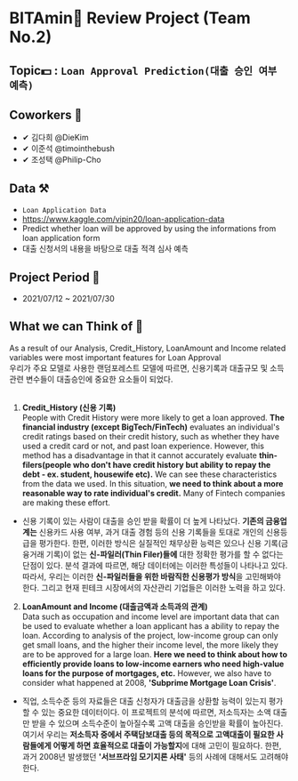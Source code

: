 # BITAmin💊 Review Project (Team No.2)
## Topic💵 : `Loan Approval Prediction(대출 승인 여부 예측)`

## Coworkers 🎈
- ✔ 김다희 @DieKim
- ✔ 이준석 @timointhebush
- ✔ 조성택 @Philip-Cho

## Data ⚒
- `Loan Application Data`
- https://www.kaggle.com/vipin20/loan-application-data
- Predict whether loan will be approved by using the informations from loan application form
- 대출 신청서의 내용을 바탕으로 대출 적격 심사 예측

## Project Period 📄
- 2021/07/12 ~ 2021/07/30

## What we can Think of 🤔
As a result of our Analysis, Credit_History, LoanAmount and Income related variables were most important features for Loan Approval<br/>
우리가 주요 모델로 사용한 랜덤포레스트 모델에 따르면, 신용기록과 대출규모 및 소득 관련 변수들이 대출승인에 중요한 요소들이 되었다. 
<br/>
<br/>
1. **Credit_History (신용 기록)**<br/>
People with Credit History were more likely to get a loan approved. **The financial industry (except BigTech/FinTech)** evaluates an individual's credit ratings based on their credit history, such as whether they have used a credit card or not, and past loan experience. However, this method has a disadvantage in that it cannot accurately evaluate **thin-filers(people who don't have credit history but ability to repay the debt - ex. student, housewife etc).** We can see these characteristics from the data we used. In this situation, **we need to think about a more reasonable way to rate individual's credit.** Many of Fintech companies are making these effort.


- 신용 기록이 있는 사람이 대출을 승인 받을 확률이 더 높게 나타났다. **기존의 금융업계는** 신용카드 사용 여부, 과거 대출 경험 등의 신용 기록들을 토대로 개인의 신용등급을 평가한다. 한편, 이러한 방식은 실질적인 채무상환 능력은 있으나 신용 기록(금융거래 기록)이 없는 **신-파일러(Thin Filer)들에** 대한 정확한 평가를 할 수 없다는 단점이 있다. 분석 결과에 따르면, 해당 데이터에는 이러한 특성들이 나타나고 있다. 따라서, 우리는 이러한 **신-파일러들을 위한 바람직한 신용평가 방식**을 고민해봐야 한다. 그리고 현재 핀테크 시장에서의 자산관리 기업들은 이러한 노력을 하고 있다.  


2. **LoanAmount and Income (대출금액과 소득과의 관계)**<br/>
Data such as occupation and income level are important data that can be used to evaluate whether a loan applicant has a ability to repay the loan. According to analysis of the project, low-income group can only get small loans, and the higher their income level, the more likely they are to be approved for a large loan. **Here we need to think about how to efficiently provide loans to low-income earners who need high-value loans for the purpose of mortgages, etc.** However, we also have to consider what happened at 2008, **'Subprime Mortgage Loan Crisis'**.


- 직업, 소득수준 등의 자료들은 대출 신청자가 대출금을 상환할 능력이 있는지 평가할 수 있는 중요한 데이터이다. 이 프로젝트의 분석에 따르면, 저소득자는 소액 대출만 받을 수 있으며 소득수준이 높아질수록 고액 대출을 승인받을 확률이 높아진다. 여기서 우리는 **저소득자 중에서 주택담보대출 등의 목적으로 고액대출이 필요한 사람들에게 어떻게 하면 효율적으로 대출이 가능할지**에 대해 고민이 필요하다. 한편, 과거 2008년 발생했던 **'서브프라임 모기지론 사태'** 등의 사례에 대해서도 고려해야 한다.
